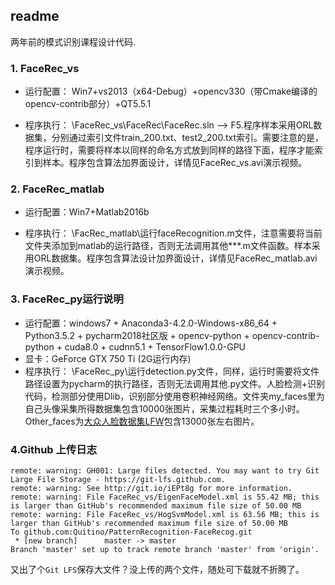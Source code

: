 ##  readme

两年前的模式识别课程设计代码.


### 1. FaceRec_vs

-  运行配置：	Win7+vs2013（x64-Debug）+opencv330（带Cmake编译的opencv-contrib部分）+QT5.5.1

- 程序执行： \FaceRec_vs\FaceRec\FaceRec.sln –> F5.程序样本采用ORL数据集，分别通过索引文件train_200.txt、test2_200.txt索引。需要注意的是，程序运行时，需要将样本以同样的命名方式放到同样的路径下面，程序才能索引到样本。程序包含算法加界面设计，详情见FaceRec_vs.avi演示视频。

###  2. FaceRec_matlab

- 运行配置：Win7+Matlab2016b

- 程序执行：	\FacRec_matlab\运行faceRecognition.m文件，注意需要将当前文件夹添加到matlab的运行路径，否则无法调用其他***.m文件函数。样本采用ORL数据集。程序包含算法设计加界面设计，详情见FaceRec_matlab.avi演示视频。

###  3. FaceRec_py运行说明

-  运行配置：windows7 + Anaconda3-4.2.0-Windows-x86_64 + Python3.5.2 + pycharm2018社区版 + opencv-python + opencv-contrib-python + cuda8.0 + cudnn5.1 + TensorFlow1.0.0-GPU
- 显卡：GeForce GTX 750 Ti (2G运行内存)
- 程序执行：	\FaceRec_py\运行detection.py文件，同样，运行时需要将文件路径设置为pycharm的执行路径，否则无法调用其他.py文件。人脸检测+识别代码，检测部分使用Dlib，识别部分使用卷积神经网络。文件夹my_faces里为自己头像采集所得数据集包含10000张图片，采集过程耗时三个多小时。Other_faces为[大众人脸数据集LFW](http://vis-www.cs.umass.edu/lfw/)包含13000张左右图片。


###  4.Github 上传日志

```
remote: warning: GH001: Large files detected. You may want to try Git Large File Storage - https://git-lfs.github.com.
remote: warning: See http://git.io/iEPt8g for more information.
remote: warning: File FaceRec_vs/EigenFaceModel.xml is 55.42 MB; this is larger than GitHub's recommended maximum file size of 50.00 MB
remote: warning: File FaceRec_vs/HogSvmModel.xml is 63.56 MB; this is larger than GitHub's recommended maximum file size of 50.00 MB
To github.com:Quitino/PatternRecognition-FaceRecog.git
 * [new branch]      master -> master
Branch 'master' set up to track remote branch 'master' from 'origin'.
```

又出了个`Git LFS`保存大文件？没上传的两个文件，随处可下载就不折腾了。